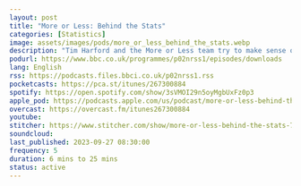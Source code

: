 ```yaml
---
layout: post
title: "More or Less: Behind the Stats"
categories: [Statistics]
image: assets/images/pods/more_or_less_behind_the_stats.webp
description: "Tim Harford and the More or Less team try to make sense of the statistics which surround us. From BBC Radio 4"
podurl: https://www.bbc.co.uk/programmes/p02nrss1/episodes/downloads
lang: English
rss: https://podcasts.files.bbci.co.uk/p02nrss1.rss
pocketcasts: https://pca.st/itunes/267300884
spotify: https://open.spotify.com/show/3sVMOI29n5oyMgbUxFz0p3
apple_pod: https://podcasts.apple.com/us/podcast/more-or-less-behind-the-stats/id267300884
overcast: https://overcast.fm/itunes267300884
youtube:
stitcher: https://www.stitcher.com/show/more-or-less-behind-the-stats-7209
soundcloud:
last_published: 2023-09-27 08:30:00
frequency: 5
duration: 6 mins to 25 mins
status: active
---
```

